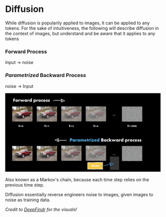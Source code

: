 # Diffusion

While diffusion is popularily applied to images, it can be applied to any tokens. For the sake of intuitiveness, the following will describe diffusion in the context of images, but understand and be aware that it applies to any tokens


### Forward Process

Input  -> noise

### *Parametrized* Backward Process

noise -> Input


<img src="../assets/Diffusion/1-process.png" alt="" width="500" height="auto">


Also known as a Markov's chain, because each time step relies on the previous time step.


Diffusion essentially reverse engineers noise to images, given images to noise as training data.





*Credit to <a href="https://www.youtube.com/watch?v=a4Yfz2FxXiY&ab_channel=DeepFindr">DeepFindr</a> for the visuals!*